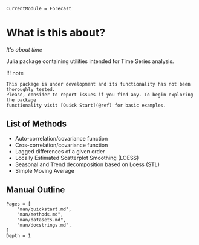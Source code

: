 ```@meta
CurrentModule = Forecast
```

# What is this about?

*It's about time*

Julia package containing utilities intended for Time Series analysis.

!!! note

    This package is under development and its functionality has not been thoroughly tested.
    Please, consider to report issues if you find any. To begin exploring the package
    functionality visit [Quick Start](@ref) for basic examples.

## List of Methods

- Auto-correlation/covariance function
- Cros-correlation/covariance function
- Lagged differences of a given order
- Locally Estimated Scatterplot Smoothing (LOESS)
- Seasonal and Trend decomposition based on Loess (STL)
- Simple Moving Average

## Manual Outline



```@contents
Pages = [
    "man/quickstart.md",
    "man/methods.md",
    "man/datasets.md",
    "man/docstrings.md",		
]
Depth = 1
```